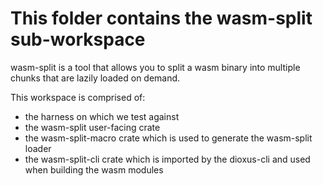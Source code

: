 # This folder contains the wasm-split sub-workspace

wasm-split is a tool that allows you to split a wasm binary into multiple chunks that are lazily loaded on demand.

This workspace is comprised of:
- the harness on which we test against
- the wasm-split user-facing crate
- the wasm-split-macro crate which is used to generate the wasm-split loader
- the wasm-split-cli crate which is imported by the dioxus-cli and used when building the wasm modules
